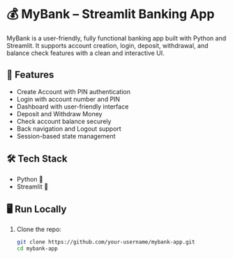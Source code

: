 # 💰 MyBank – Streamlit Banking App

MyBank is a user-friendly, fully functional banking app built with Python and Streamlit. It supports account creation, login, deposit, withdrawal, and balance check features with a clean and interactive UI.

## 🚀 Features

- Create Account with PIN authentication
- Login with account number and PIN
- Dashboard with user-friendly interface
- Deposit and Withdraw Money
- Check account balance securely
- Back navigation and Logout support
- Session-based state management

## 🛠️ Tech Stack

- Python 🐍
- Streamlit 🎈

## 🖥️ Run Locally

1. Clone the repo:

   ```bash
   git clone https://github.com/your-username/mybank-app.git
   cd mybank-app
